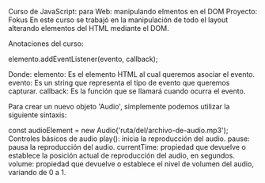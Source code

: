 Curso de JavaScript: para Web: manipulando elmentos en el DOM
Proyecto: Fokus
En este curso se trabajó en la manipulación de todo el layout alterando elementos del HTML mediante el DOM.


Anotaciones del curso:

elemento.addEventListener(evento, callback);

Donde:
elemento: Es el elemento HTML al cual queremos asociar el evento.
evento: Es un string que representa el tipo de evento que queremos capturar.
callback: Es la función que se llamará cuando ocurra el evento.

Para crear un nuevo objeto 'Audio', simplemente podemos utilizar la siguiente sintaxis:

const audioElement = new Audio('ruta/del/archivo-de-audio.mp3');
Controles básicos de audio
play(): inicia la reproducción del audio.
pause: pausa la reproducción del audio.
currentTime: propiedad que devuelve o establece la posición actual de reproducción del audio, en segundos.
volume: propiedad que devuelve o establece el nivel de volumen del audio, variando de 0 a 1.
